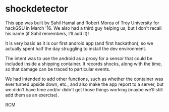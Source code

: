 # shockdetector

This app was built by Sahil Hamal and Robert Morea of Troy University for hackGSU in March '16.  We also had a third guy helping us,
but I don't recall his name (if Sahil remembers, I'll add it)!

It is very basic as it is our first android app (and first hackathon), so we actually spent half the day struggling to install the 
dev environment.

The intent was to use the android as a proxy for a sensor that could be included inside a shipping container.  It records shocks,
along with the time, so that damage can be traced to particular events.

We had intended to add other functions, such as whether the container was ever turned upside down, etc., and also make the app report 
to a server, but we didn't have time and/or didn't get those things working (maybe we'll still add them as an exercise).

RCM
